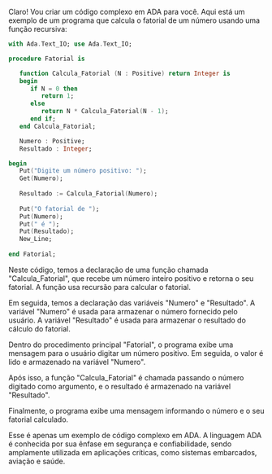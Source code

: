 Claro! Vou criar um código complexo em ADA para você. Aqui está um exemplo de um programa que calcula o fatorial de um número usando uma função recursiva:

```ada
with Ada.Text_IO; use Ada.Text_IO;

procedure Fatorial is

   function Calcula_Fatorial (N : Positive) return Integer is
   begin
      if N = 0 then
         return 1;
      else
         return N * Calcula_Fatorial(N - 1);
      end if;
   end Calcula_Fatorial;

   Numero : Positive;
   Resultado : Integer;

begin
   Put("Digite um número positivo: ");
   Get(Numero);
   
   Resultado := Calcula_Fatorial(Numero);
   
   Put("O fatorial de ");
   Put(Numero);
   Put(" é ");
   Put(Resultado);
   New_Line;
   
end Fatorial;
```

Neste código, temos a declaração de uma função chamada "Calcula_Fatorial", que recebe um número inteiro positivo e retorna o seu fatorial. A função usa recursão para calcular o fatorial.

Em seguida, temos a declaração das variáveis "Numero" e "Resultado". A variável "Numero" é usada para armazenar o número fornecido pelo usuário. A variável "Resultado" é usada para armazenar o resultado do cálculo do fatorial.

Dentro do procedimento principal "Fatorial", o programa exibe uma mensagem para o usuário digitar um número positivo. Em seguida, o valor é lido e armazenado na variável "Numero".

Após isso, a função "Calcula_Fatorial" é chamada passando o número digitado como argumento, e o resultado é armazenado na variável "Resultado".

Finalmente, o programa exibe uma mensagem informando o número e o seu fatorial calculado.

Esse é apenas um exemplo de código complexo em ADA. A linguagem ADA é conhecida por sua ênfase em segurança e confiabilidade, sendo amplamente utilizada em aplicações críticas, como sistemas embarcados, aviação e saúde.